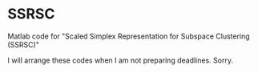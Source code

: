 # SSRSC
Matlab code for "Scaled Simplex Representation for Subspace Clustering (SSRSC)"

I will arrange these codes when I am not preparing deadlines. Sorry.
